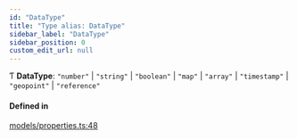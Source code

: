```yaml
---
id: "DataType"
title: "Type alias: DataType"
sidebar_label: "DataType"
sidebar_position: 0
custom_edit_url: null
---
```


Ƭ **DataType**: ``"number"`` \| ``"string"`` \| ``"boolean"`` \| ``"map"`` \| ``"array"`` \| ``"timestamp"`` \| ``"geopoint"`` \| ``"reference"``

#### Defined in

[models/properties.ts:48](https://github.com/Camberi/firecms/blob/2d60fba/src/models/properties.ts#L48)
